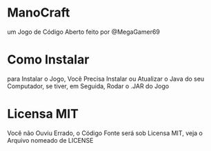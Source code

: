 # ManoCraft
um Jogo de Código Aberto feito por @MegaGamer69

# Como Instalar
para Instalar o Jogo, Você Precisa Instalar ou Atualizar o Java do seu Computador, se tiver, em Seguida, Rodar o .JAR do Jogo

# Licensa MIT
Você não Ouviu Errado, o Código Fonte será sob Licensa MIT, veja o Arquivo nomeado de LICENSE
